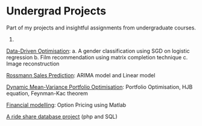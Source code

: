 # Undergrad Projects
Part of my projects and insightful assignments from undergraduate courses.

1. 
[Data-Driven Optimisation](https://github.com/mengeks/Undergrad-Codes/tree/master/Data-driven%20Optimisation): a. A gender classification using SGD on logistic regression b. Film recommendation using matrix completion technique  c. Image reconstruction

[Rossmann Sales Prediction](https://github.com/mengeks/Undergrad-Codes/tree/master/Rossmann%20sales): ARIMA model and Linear model

[Dynamic Mean-Variance Portfolio Optimisation](https://github.com/mengeks/Undergrad-Codes/tree/master/Dynamic%20Mean-Variance%20Optimisation): Portfolio Optimisation, HJB equation, Feynman-Kac theorem

[Financial modelling](https://github.com/mengeks/Undergrad-Codes/tree/master/Financial%20Modelling
): Option Pricing using Matlab

[A ride share database project](https://github.com/Sumei1009/TT25) (php and SQL)
